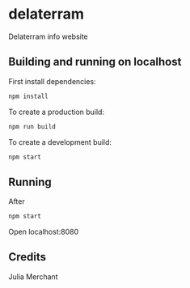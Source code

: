 # delaterram

Delaterram info website

## Building and running on localhost

First install dependencies:

```sh
npm install
```

To create a production build:

```sh
npm run build
```

To create a development build:

```sh
npm start
```

## Running

After
```sh
npm start
```
Open localhost:8080
## Credits

Julia Merchant
